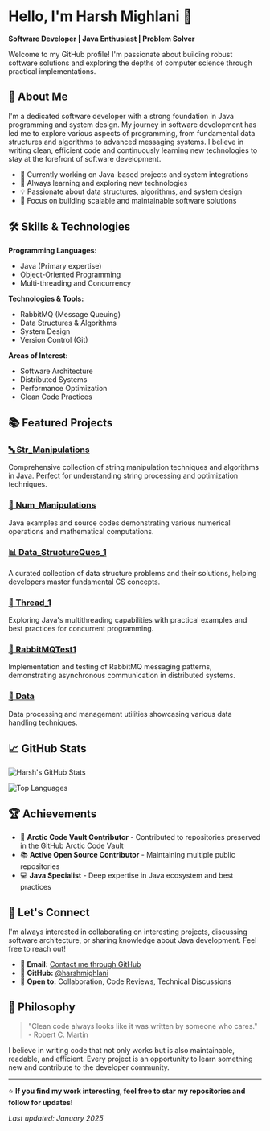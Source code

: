 # Hello, I'm Harsh Mighlani 👋

**Software Developer | Java Enthusiast | Problem Solver**

Welcome to my GitHub profile! I'm passionate about building robust software solutions and exploring the depths of computer science through practical implementations.

## 🚀 About Me

I'm a dedicated software developer with a strong foundation in Java programming and system design. My journey in software development has led me to explore various aspects of programming, from fundamental data structures and algorithms to advanced messaging systems. I believe in writing clean, efficient code and continuously learning new technologies to stay at the forefront of software development.

- 🔭 Currently working on Java-based projects and system integrations
- 🌱 Always learning and exploring new technologies
- 💡 Passionate about data structures, algorithms, and system design
- 🎯 Focus on building scalable and maintainable software solutions

## 🛠️ Skills & Technologies

**Programming Languages:**
- Java (Primary expertise)
- Object-Oriented Programming
- Multi-threading and Concurrency

**Technologies & Tools:**
- RabbitMQ (Message Queuing)
- Data Structures & Algorithms
- System Design
- Version Control (Git)

**Areas of Interest:**
- Software Architecture
- Distributed Systems
- Performance Optimization
- Clean Code Practices

## 📚 Featured Projects

### [🔤 Str_Manipulations](https://github.com/harshmighlani/Str_Manipulations)
Comprehensive collection of string manipulation techniques and algorithms in Java. Perfect for understanding string processing and optimization techniques.

### [🔢 Num_Manipulations](https://github.com/harshmighlani/Num_Manipulations)
Java examples and source codes demonstrating various numerical operations and mathematical computations.

### [📊 Data_StructureQues_1](https://github.com/harshmighlani/Data_StructureQues_1)
A curated collection of data structure problems and their solutions, helping developers master fundamental CS concepts.

### [🧵 Thread_1](https://github.com/harshmighlani/Thread_1)
Exploring Java's multithreading capabilities with practical examples and best practices for concurrent programming.

### [🐰 RabbitMQTest1](https://github.com/harshmighlani/RabbitMQTest1)
Implementation and testing of RabbitMQ messaging patterns, demonstrating asynchronous communication in distributed systems.

### [📁 Data](https://github.com/harshmighlani/Data)
Data processing and management utilities showcasing various data handling techniques.

## 📈 GitHub Stats

![Harsh's GitHub Stats](https://github-readme-stats.vercel.app/api?username=harshmighlani&show_icons=true&theme=default&hide_border=true)

![Top Languages](https://github-readme-stats.vercel.app/api/top-langs/?username=harshmighlani&layout=compact&theme=default&hide_border=true)

## 🏆 Achievements

- 🏅 **Arctic Code Vault Contributor** - Contributed to repositories preserved in the GitHub Arctic Code Vault
- 📚 **Active Open Source Contributor** - Maintaining multiple public repositories
- 💻 **Java Specialist** - Deep expertise in Java ecosystem and best practices

## 🤝 Let's Connect

I'm always interested in collaborating on interesting projects, discussing software architecture, or sharing knowledge about Java development. Feel free to reach out!

- 📧 **Email:** [Contact me through GitHub](https://github.com/harshmighlani)
- 💼 **GitHub:** [@harshmighlani](https://github.com/harshmighlani)
- 🌟 **Open to:** Collaboration, Code Reviews, Technical Discussions

## 💭 Philosophy

> "Clean code always looks like it was written by someone who cares." - Robert C. Martin

I believe in writing code that not only works but is also maintainable, readable, and efficient. Every project is an opportunity to learn something new and contribute to the developer community.

---

⭐ **If you find my work interesting, feel free to star my repositories and follow for updates!**

*Last updated: January 2025*
